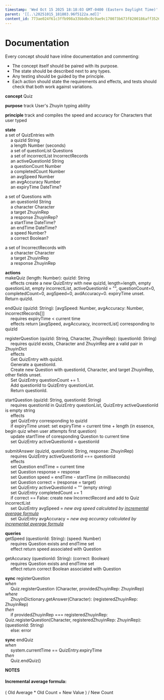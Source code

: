 ```yaml
---
timestamp: 'Wed Oct 15 2025 18:18:03 GMT-0400 (Eastern Daylight Time)'
parent: '[[..\20251015_181803.96f5122a.md]]'
content_id: 773ae024f61c3ffb998a33bbdbc0c9ae9c170073b673f8200186aff3526cb4c1
---
```


# Documentation

Every concept should have inline documentation and commenting:

* The concept itself should be paired with its purpose.
* The state should be described next to any types.
* Any testing should be guided by the principle.
* Each action should state the requirements and effects, and tests should check that both work against variations.

**concept** Quiz

**purpose** track User's Zhuyin typing ability

**principle** track and compiles the speed and accuracy for Characters that user typed

**state**\
a set of QuizEntries with\
  a quizId String\
  a length Number (seconds)\
  a set of questionList Questions\
  a set of incorrectList IncorrectRecords\
  an activeQuestionId String\
  a questionCount Number\
  a completedCount Number\
  an avgSpeed Number\
  an avgAccuracy Number\
  an expiryTime DateTime?

a set of Questions with\
  an questionId String\
  a character Character\
  a target ZhuyinRep\
  a response ZhuyinRep?\
  a startTime DateTime?\
  an endTime DateTime?\
  a speed Number?\
  a correct Boolean?

a set of IncorrectRecords with\
  a character Character\
  a target ZhuyinRep\
  a response ZhuyinRep

**actions**\
makeQuiz (length: Number): quizId: String\
  effects create a new QuizEntry with new quizId, length=length, empty questionList, empty incorrectList, activeQuestionId = "", questionCount=0, completedCount=0, avgSpeed=0, avdAccuracy=0. expiryTime unset. Return quizId.

endQuiz (quizId: String): \[avgSpeed: Number, avgAccuracy: Number, incorrectRecords\[]]\
  requires expiryTime < current time\
  effects return \[avgSpeed, avgAccuracy, incorrectList] corresponding to quizId

registerQuestion (quizId: String, Character, ZhuyinRep): (questionId: String)\
  requires quizId exists, Character and ZhuyinRep are a valid pair in ZhuyinDict\
  effects\
  Get QuizEntry with quizId.\
  Generate a questionId.\
  Create new Question with questionId, Character, and target ZhuyinRep, other fields unset.\
  Set QuizEntry questionCount += 1.\
  Add questionId to QuizEntry questionList.\
  Return questionId.

startQuestion (quizId: String, questionId: String)\
  requires questionId in QuizEntry questionList, QuizEntry activeQuestionId is empty string\
  effects\
  get QuizEntry corresponding to quizId\
  if expiryTime unset: set expiryTime = current time + length (in essence, begin quiz when user attempts first question)\
  update startTime of coresponding Question to current time\
  set QuizEntry activeQuestionId = questionId

submitAnswer (quizId, questionId: String, response: ZhuyinRep)\
  requires QuizEntry activeQuestionId === questionId\
  effects\
  set Question endTime = current time\
  set Question response = response\
  set Question speed = endTime - startTime (in milliseconds)\
  set Question correct = (response = target)\
  set QuizEntry activeQuestionId = "" (empty string)\
  set QuizEntry completedCount += 1\
  if correct == False: create new IncorrectRecord and add to Quiz incorrectList\
  set QuizEntry avgSpeed = *new avg speed calculated by [incremental average formula](#incremental-average-formula)*\
  set QuizEntry avgAccuracy = *new avg accuracy calculated by [incremental average formula](#incremental-average-formula)*

**queries**\
getSpeed (questionId: String): (speed: Number)\
  requires Question exists and endTime set\
  effect return speed associated with Question

getAccuracy (questionId: String): (correct: Boolean)\
  requires Question exists and endTime set\
  effect return correct Boolean associated with Question

**sync** registerQuestion\
*when*\
  Quiz.registerQuestion (Character, providedZhuyinRep: ZhuyinRep)\
*where*\
  ZhuyinDictionary.getAnswer(Character): (registeredZhuyinRep: ZhuyinRep)\
*then*\
  if providedZhuyinRep === registeredZhuyinRep: Quiz.registerQuestion(Character, registeredZhuyinRep: ZhuyinRep): (questionId: String)\
  else: error

**sync** endQuiz\
*when*\
  system.currentTime == QuizEntry.expiryTime\
*then*\
  Quiz.endQuiz()

**NOTES**

#### Incremental average formula:

( Old Average \* Old Count + New Value ) / New Count

